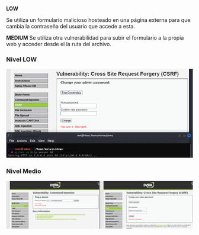 **LOW**

Se utiliza un formulario malicioso hosteado en una página externa para que cambia la contraseña del usuario que accede a esta.

**MEDIUM** 
Se utiliza otra vulnerabilidad para subir el formulario a la propia web y acceder desde el la ruta del archivo.

### Nivel LOW

![img](images/LOW.png)

### Nivel Medio

![img](images/MEDIUM.png)
